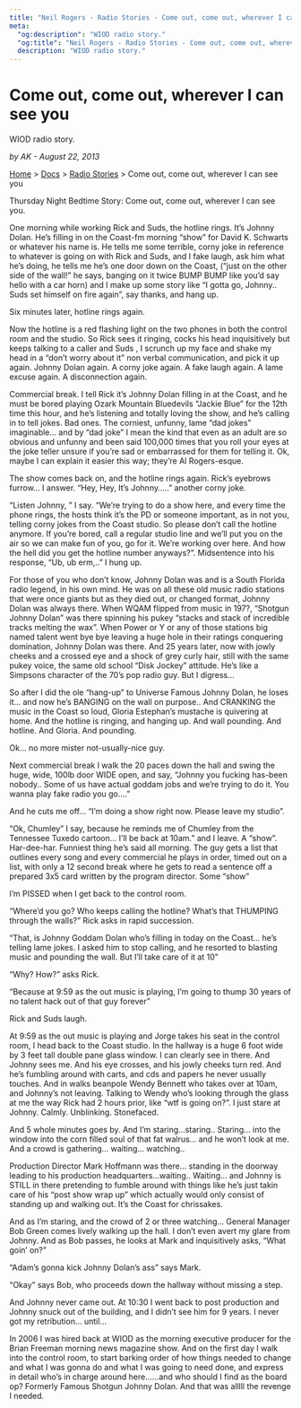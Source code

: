 ```yaml
---
title: "Neil Rogers - Radio Stories - Come out, come out, wherever I can see you"
meta:
  "og:description": "WIOD radio story."
  "og:title": "Neil Rogers - Radio Stories - Come out, come out, wherever I can see you    "
  description: "WIOD radio story."
---
```


# Come out, come out, wherever I can see you

WIOD radio story.

_by AK - August 22, 2013_

[Home](https://neilrogers.org/) > [Docs](https://neilrogers.org/docs) > [Radio Stories](https://neilrogers.org/docs/radio-stories) > Come out, come out, wherever I can see you

Thursday Night Bedtime Story: Come out, come out, wherever I can see you.

One morning while working Rick and Suds, the hotline rings. It’s Johnny Dolan. He’s filling in on the Coast-fm morning “show” for David K. Schwarts or whatever his name is. He tells me some terrible, corny joke in reference to whatever is going on with Rick and Suds, and I fake laugh, ask him what he’s doing, he tells me he’s one door down on the Coast, (“just on the other side of the wall!” he says, banging on it twice BUMP BUMP like you’d say hello with a car horn) and I make up some story like “I gotta go, Johnny.. Suds set himself on fire again”, say thanks, and hang up.

Six minutes later, hotline rings again.

Now the hotline is a red flashing light on the two phones in both the control room and the studio. So Rick sees it ringing, cocks his head inquisitively but keeps talking to a caller and Suds , I scrunch up my face and shake my head in a “don’t worry about it” non verbal communication, and pick it up again. Johnny Dolan again. A corny joke again. A fake laugh again. A lame excuse again. A disconnection again.

Commercial break. I tell Rick it’s Johnny Dolan filling in at the Coast, and he must be bored playing Ozark Mountain Bluedevils “Jackie Blue” for the 12th time this hour, and he’s listening and totally loving the show, and he’s calling in to tell jokes. Bad ones. The corniest, unfunny, lame “dad jokes” imaginable… and by “dad joke” I mean the kind that even as an adult are so obvious and unfunny and been said 100,000 times that you roll your eyes at the joke teller unsure if you’re sad or embarrassed for them for telling it. Ok, maybe I can explain it easier this way; they’re Al Rogers-esque.

The show comes back on, and the hotline rings again. Rick’s eyebrows furrow… I answer. “Hey, Hey, It’s Johnny…..” another corny joke.

“Listen Johnny, ” I say. “We’re trying to do a show here, and every time the phone rings, the hosts think it’s the PD or someone important, as in not you, telling corny jokes from the Coast studio. So please don’t call the hotline anymore. If you’re bored, call a regular studio line and we’ll put you on the air so we can make fun of you, go for it. We’re working over here. And how the hell did you get the hotline number anyways?”. Midsentence into his response, “Ub, ub erm,..” I hung up.

For those of you who don’t know, Johnny Dolan was and is a South Florida radio legend, in his own mind. He was on all these old music radio stations that were once giants but as they died out, or changed format, Johnny Dolan was always there. When WQAM flipped from music in 197?, “Shotgun Johnny Dolan” was there spinning his pukey “stacks and stack of incredible tracks melting the wax”. When Power or Y or any of those stations big named talent went bye bye leaving a huge hole in their ratings conquering domination, Johnny Dolan was there. And 25 years later, now with jowly cheeks and a crossed eye and a shock of grey curly hair, still with the same pukey voice, the same old school “Disk Jockey” attitude. He’s like a Simpsons character of the 70’s pop radio guy. But I digress…

So after I did the ole “hang-up” to Universe Famous Johnny Dolan, he loses it… and now he’s BANGING on the wall on purpose.. And CRANKING the music in the Coast so loud, Gloria Estephan’s mustache is quivering at home. And the hotline is ringing, and hanging up. And wall pounding. And hotline. And Gloria. And pounding.

Ok… no more mister not-usually-nice guy.

Next commercial break I walk the 20 paces down the hall and swing the huge, wide, 100lb door WIDE open, and say, “Johnny you fucking has-been nobody.. Some of us have actual goddam jobs and we’re trying to do it. You wanna play fake radio you go….”

And he cuts me off… “I’m doing a show right now. Please leave my studio”.

“Ok, Chumley” I say, because he reminds me of Chumley from the Tennessee Tuxedo cartoon… I’ll be back at 10am.” and I leave. A “show”. Har-dee-har. Funniest thing he’s said all morning. The guy gets a list that outlines every song and every commercial he plays in order, timed out on a list, with only a 12 second break where he gets to read a sentence off a prepared 3x5 card written by the program director. Some “show”

I’m PISSED when I get back to the control room.

“Where’d you go? Who keeps calling the hotline? What’s that THUMPING through the walls?” Rick asks in rapid succession.

“That, is Johnny Goddam Dolan who’s filling in today on the Coast… he’s telling lame jokes. I asked him to stop calling, and he resorted to blasting music and pounding the wall. But I’ll take care of it at 10”

“Why? How?” asks Rick.

“Because at 9:59 as the out music is playing, I’m going to thump 30 years of no talent hack out of that guy forever”

Rick and Suds laugh.

At 9:59 as the out music is playing and Jorge takes his seat in the control room, I head back to the Coast studio. In the hallway is a huge 6 foot wide by 3 feet tall double pane glass window. I can clearly see in there. And Johnny sees me. And his eye crosses, and his jowly cheeks turn red. And he’s fumbling around with carts, and cds and papers he never usually touches. And in walks beanpole Wendy Bennett who takes over at 10am, and Johnny’s not leaving. Talking to Wendy who’s looking through the glass at me the way Rick had 2 hours prior, like “wtf is going on?”. I just stare at Johnny. Calmly. Unblinking. Stonefaced.

And 5 whole minutes goes by. And I’m staring…staring.. Staring… into the window into the corn filled soul of that fat walrus… and he won’t look at me. And a crowd is gathering… waiting… watching..

Production Director Mark Hoffmann was there… standing in the doorway leading to his production headquarters…waiting.. Waiting… and Johnny is STILL in there pretending to fumble around with things like he’s just takin care of his “post show wrap up” which actually would only consist of standing up and walking out. It’s the Coast for chrissakes.

And as I’m staring, and the crowd of 2 or three watching… General Manager Bob Green comes lively walking up the hall. I don’t even avert my glare from Johnny. And as Bob passes, he looks at Mark and inquisitively asks, “What goin’ on?”

“Adam’s gonna kick Johnny Dolan’s ass” says Mark.

“Okay” says Bob, who proceeds down the hallway without missing a step.

And Johnny never came out. At 10:30 I went back to post production and Johnny snuck out of the building, and I didn’t see him for 9 years. I never got my retribution… until…

In 2006 I was hired back at WIOD as the morning executive producer for the Brian Freeman morning news magazine show. And on the first day I walk into the control room, to start barking order of how things needed to change and what I was gonna do and what I was going to need done, and express in detail who’s in charge around here……and who should I find as the board op? Formerly Famous Shotgun Johnny Dolan. And that was alllll the revenge I needed.